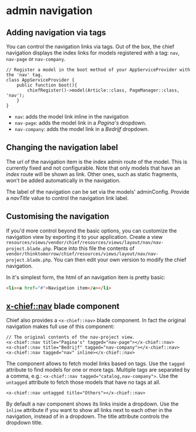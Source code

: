 # admin navigation

## Adding navigation via tags
You can control the navigation links via tags.
Out of the box, the chief navigation displays the index links for models registered with a tag: `nav`, `nav-page` or `nav-company`. 
```
// Register a model in the boot method of your AppServiceProvider with the 'nav' tag.
class AppServiceProvider {
    public function boot(){
        chiefRegister()->model(Article::class, PageManager::class, 'nav');
    }
}
```

- `nav`: adds the model link inline in the navigation
- `nav-page`: adds the model link in a _Pagina's_ dropdown. 
- `nav-company`: adds the model link in a _Bedrijf_ dropdown.

## Changing the navigation label
The url of the navigation item is the index admin route of the model. This is currently fixed and not configurable.
Note that only models that have an _index_ route will be shown as link. Other ones, such as static fragments, won't be added automatically in the navigation. 

The label of the navigation can be set via the models' adminConfig. Provide a *navTitle* value to control the navigation link label.

## Customising the navigation
If you'd more control beyond the basic options, you can customize the navigation view by exporting it to your application.
Create a view `resources/views/vendor/chief/resources/views/layout/nav/nav-project.blade.php`.
Place into this file the contents of `vendor/thinktomorrow/chief/resources/views/layout/nav/nav-project.blade.php`.
You can then edit your own version to modify the chief navigation.

In it's simplest form, the html of an navigation item is pretty basic:
```html
<li><a href="#">Navigation item</a></li> 
```

## <x-chief::nav> blade component
Chief also provides a `<x-chief::nav>` blade component. In fact the original navigation makes full use of this component:
```
// The original contents of the nav-project view.
<x-chief::nav title="Pagina's" tagged="nav-page"></x-chief::nav>
<x-chief::nav title="Bedrijf" tagged="nav-company"></x-chief::nav>
<x-chief::nav tagged="nav" inline></x-chief::nav>
``` 

The component allows to fetch model links based on tags. Use the `tagged` attribute to find models for one or more tags.
Multiple tags are separated by a comma, e.g.: `<x-chief::nav tagged="catalog,nav-company">`.
Use the `untagged` attribute to fetch those models that have no tags at all. 
```
<x-chief::nav untagged title="Others"></x-chief::nav>
```

By default a nav component shows its links inside a dropdown. Use the `ìnline` attribute if you want to show all links next to each other in the navigation, instead of in a dropdown.
The title attribute controls the dropdown title.
